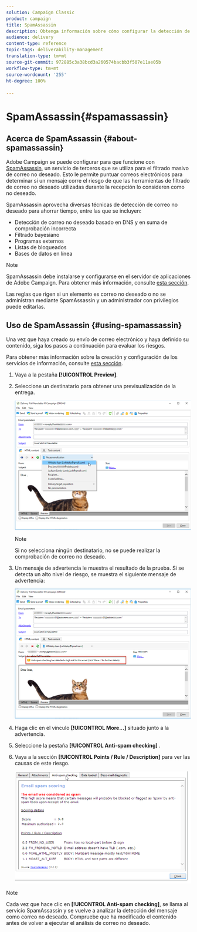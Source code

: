 ```yaml
---
solution: Campaign Classic
product: campaign
title: SpamAssassin
description: Obtenga información sobre cómo configurar la detección de correo no deseado con SpamAssassin
audience: delivery
content-type: reference
topic-tags: deliverability-management
translation-type: tm+mt
source-git-commit: 972885c3a38bcd3a260574bacbb3f507e11ae05b
workflow-type: tm+mt
source-wordcount: '255'
ht-degree: 100%

---
```



# SpamAssassin{#spamassassin}

## Acerca de SpamAssassin {#about-spamassassin}

Adobe Campaign se puede configurar para que funcione con [SpamAssassin](https://spamassassin.apache.org), un servicio de terceros que se utiliza para el filtrado masivo de correo no deseado. Esto le permite puntuar correos electrónicos para determinar si un mensaje corre el riesgo de que las herramientas de filtrado de correo no deseado utilizadas durante la recepción lo consideren como no deseado.

SpamAssassin aprovecha diversas técnicas de detección de correo no deseado para ahorrar tiempo, entre las que se incluyen:

* Detección de correo no deseado basado en DNS y en suma de comprobación incorrecta
* Filtrado bayesiano
* Programas externos
* Listas de bloqueados
* Bases de datos en línea

>[!NOTE]
>
>SpamAssassin debe instalarse y configurarse en el servidor de aplicaciones de Adobe Campaign. Para obtener más información, consulte [esta sección](../../installation/using/configuring-spamassassin.md).
>
>Las reglas que rigen si un elemento es correo no deseado o no se administran mediante SpamAssassin y un administrador con privilegios puede editarlas.

## Uso de SpamAssassin {#using-spamassassin}

Una vez que haya creado su envío de correo electrónico y haya definido su contenido, siga los pasos a continuación para evaluar los riesgos.

Para obtener más información sobre la creación y configuración de los servicios de información, consulte [esta sección](../../delivery/using/about-email-channel.md).

1. Vaya a la pestaña **[!UICONTROL Preview]**.
1. Seleccione un destinatario para obtener una previsualización de la entrega.

   ![](assets/s_tn_del_preview_spamassassin_recipient.png)

   >[!NOTE]
   >
   >Si no selecciona ningún destinatario, no se puede realizar la comprobación de correo no deseado.

1. Un mensaje de advertencia le muestra el resultado de la prueba. Si se detecta un alto nivel de riesgo, se muestra el siguiente mensaje de advertencia:

   ![](assets/s_tn_del_preview_spamassassin_ko.png)

1. Haga clic en el vínculo **[!UICONTROL More...]** situado junto a la advertencia.
1. Seleccione la pestaña **[!UICONTROL Anti-spam checking]** .
1. Vaya a la sección **[!UICONTROL Points / Rule / Description]** para ver las causas de este riesgo.

   ![](assets/s_tn_del_msg_spamassassin_ko.png)

>[!NOTE]
>
>Cada vez que hace clic en **[!UICONTROL Anti-spam checking]**, se llama al servicio SpamAssassin y se vuelve a analizar la detección del mensaje como correo no deseado. Compruebe que ha modificado el contenido antes de volver a ejecutar el análisis de correo no deseado.
